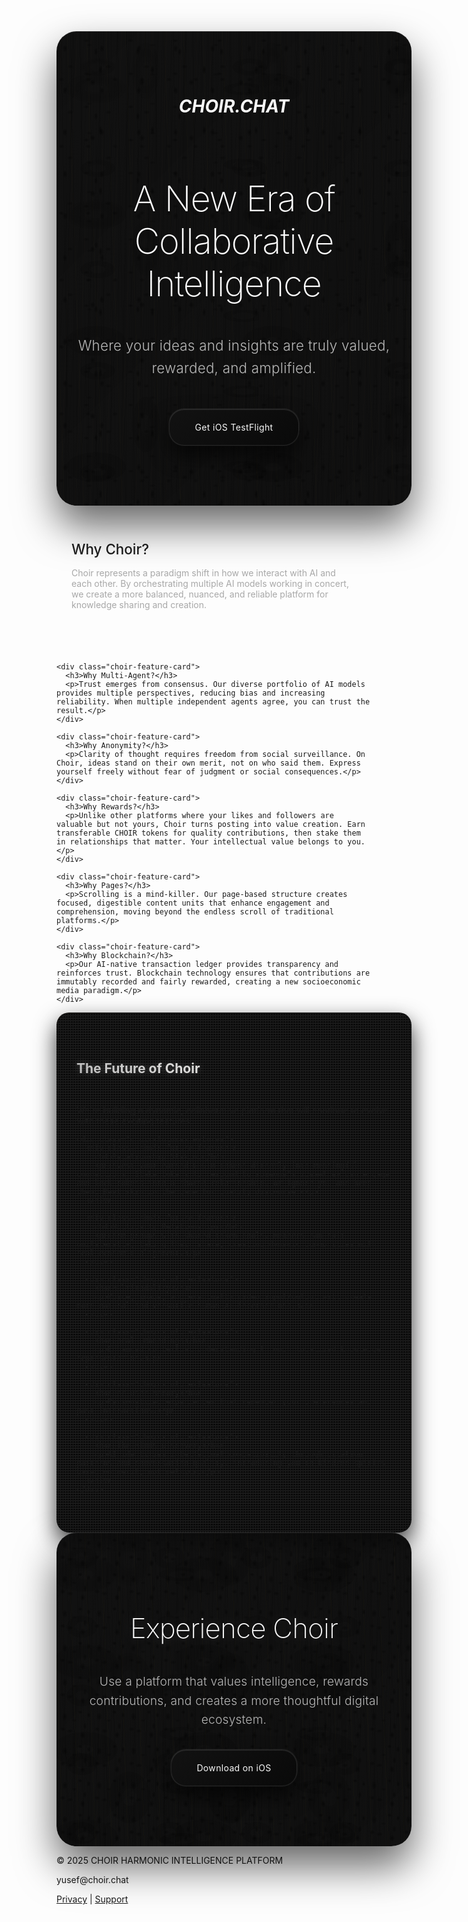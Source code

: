 <div class="page-section">
  <div class="choir-hero-section">
    <i><h1>CHOIR.CHAT</h1></i>
    <h2>A New Era of Collaborative Intelligence</h2>
    <p class="choir-tagline">Where your ideas and insights are truly valued, rewarded, and amplified.</p>
    <div class="choir-cta-buttons">
      <a href="https://testflight.apple.com/join/bDv6gSEB" class="choir-cta-button choir-primary">Get iOS TestFlight</a>
    </div>
  </div>
</div>

<div class="page-section">
  <div class="choir-features-grid">
    <div class="choir-feature-card">
      <h3>Why Choir?</h3>
      <p>Choir represents a paradigm shift in how we interact with AI and each other. By orchestrating multiple AI models working in concert, we create a more balanced, nuanced, and reliable platform for knowledge sharing and creation.</p>
    </div>

    <div class="choir-feature-card">
      <h3>Why Multi-Agent?</h3>
      <p>Trust emerges from consensus. Our diverse portfolio of AI models provides multiple perspectives, reducing bias and increasing reliability. When multiple independent agents agree, you can trust the result.</p>
    </div>

    <div class="choir-feature-card">
      <h3>Why Anonymity?</h3>
      <p>Clarity of thought requires freedom from social surveillance. On Choir, ideas stand on their own merit, not on who said them. Express yourself freely without fear of judgment or social consequences.</p>
    </div>

    <div class="choir-feature-card">
      <h3>Why Rewards?</h3>
      <p>Unlike other platforms where your likes and followers are valuable but not yours, Choir turns posting into value creation. Earn transferable CHOIR tokens for quality contributions, then stake them in relationships that matter. Your intellectual value belongs to you.</p>
    </div>

    <div class="choir-feature-card">
      <h3>Why Pages?</h3>
      <p>Scrolling is a mind-killer. Our page-based structure creates focused, digestible content units that enhance engagement and comprehension, moving beyond the endless scroll of traditional platforms.</p>
    </div>

    <div class="choir-feature-card">
      <h3>Why Blockchain?</h3>
      <p>Our AI-native transaction ledger provides transparency and reinforces trust. Blockchain technology ensures that contributions are immutably recorded and fairly rewarded, creating a new socioeconomic media paradigm.</p>
    </div>
  </div>
</div>

<div class="page-section">
  <div class="choir-future-section">
    <h2>The Future of Choir</h2>
    <p>We're building a dynamic, collaborative platform that will continue to evolve with these exciting features:</p>

    <div class="choir-future-features">
      <div class="choir-future-feature">
        <h4>Relationship Staking</h4>
        <p>Invest your earned CHOIR tokens directly into meaningful connections. Stake tokens to respond to someone's idea—they can engage and lock tokens into a shared relationship, or ignore you and keep them. Real skin in the game for quality discourse.</p>
      </div>

      <div class="choir-future-feature">
        <h4>Multiparty Relationships</h4>
        <p>Form groups with shared token pools. Members can exit unilaterally, taking their share, creating dynamic communities with real economic alignment.</p>
      </div>

      <div class="choir-future-feature">
        <h4>Multimodality</h4>
        <p>Voice, image, and eventually video input/output will create more natural and versatile human-AI interactions.</p>
      </div>

      <div class="choir-future-feature">
        <h4>Local Embeddings</h4>
        <p>Enhanced contextual understanding through localized knowledge representation.</p>
      </div>

      <div class="choir-future-feature">
        <h4>Per-User Memory</h4>
        <p>Personalized experiences that remember your preferences and past interactions.</p>
      </div>

      <div class="choir-future-feature">
        <h4>Like Minds Discovery</h4>
        <p>AI identifies intellectual compatibility through citation patterns and conversation quality, introducing you to kindred spirits based on merit, not metrics.</p>
      </div>
    </div>
  </div>
</div>

<div class="page-section">
  <div class="choir-cta-section">
    <h2>Experience Choir</h2>
    <p>Use a platform that values intelligence, rewards contributions, and creates a more thoughtful digital ecosystem.</p>
    <div class="choir-cta-buttons">
      <a href="https://testflight.apple.com/join/bDv6gSEB" class="choir-cta-button choir-primary">Download on iOS</a>
    </div>
  </div>

  <!-- Footer at bottom of last page -->
  <footer class="page-footer">
    <p class="copyright">© 2025 CHOIR HARMONIC INTELLIGENCE PLATFORM</p>
    <p>yusef@choir.chat</p>
    <div class="footer-links">
      <a href="/privacy" class="footer-link">Privacy</a>
      <span class="footer-divider">|</span>
      <a href="/support" class="footer-link">Support</a>
    </div>
  </footer>
</div>

<style>
.choir-hero-section {
  text-align: center;
  padding: 4rem 2rem;
  margin-bottom: 0;
  background: linear-gradient(135deg, rgba(18, 18, 18, 0.98), rgba(10, 10, 10, 0.95));
  color: var(--text-color-primary, #f8f8f8);
  border-radius: var(--border-radius-lg, 32px);
  box-shadow:
    0 32px 64px rgba(0, 0, 0, 0.6),
    0 0 0 1px rgba(248, 248, 248, 0.1),
    inset 0 1px 0 rgba(255, 255, 255, 0.1);
  position: relative;
  overflow: hidden;
  width: 100%;
  max-width: 900px;

  /* Forged carbon texture - grey dots, organic swirls, and wood grain */
  background-image:
    /* Grey dots pattern (top layer) - irrational positioning */
    radial-gradient(ellipse 5px 8px at 23.14% 41.42%, rgba(0, 0, 0, 0.4) 0%, transparent 80%),
    radial-gradient(ellipse 7px 4px at 67.32% 28.28%, rgba(0, 0, 0, 0.35) 0%, transparent 75%),
    radial-gradient(ellipse 4px 9px at 84.85% 63.66%, rgba(0, 0, 0, 0.45) 0%, transparent 85%),
    radial-gradient(ellipse 8px 5px at 36.06% 77.46%, rgba(0, 0, 0, 0.3) 0%, transparent 70%),
    radial-gradient(ellipse 6px 7px at 73.21% 91.92%, rgba(0, 0, 0, 0.4) 0%, transparent 78%),
    radial-gradient(ellipse 9px 4px at 51.96% 47.14%, rgba(0, 0, 0, 0.25) 0%, transparent 65%),
    radial-gradient(ellipse 4px 8px at 94.28% 31.83%, rgba(0, 0, 0, 0.42) 0%, transparent 82%),
    radial-gradient(ellipse 7px 5px at 18.03% 72.11%, rgba(0, 0, 0, 0.32) 0%, transparent 72%),
    /* Organic flowing patterns (middle layer) - irrational positioning */
    radial-gradient(ellipse 40px 20px at 27.18% 35.36%, transparent 0%, transparent 30%, rgba(0, 0, 0, 0.08) 30%, rgba(0, 0, 0, 0.12) 50%, rgba(0, 0, 0, 0.08) 70%, transparent 70%),
    radial-gradient(ellipse 30px 60px at 70.71% 22.36%, transparent 0%, transparent 25%, rgba(0, 0, 0, 0.06) 25%, rgba(0, 0, 0, 0.10) 50%, rgba(0, 0, 0, 0.06) 75%, transparent 75%),
    radial-gradient(ellipse 50px 15px at 92.39% 76.39%, transparent 0%, transparent 35%, rgba(0, 0, 0, 0.09) 35%, rgba(0, 0, 0, 0.13) 50%, rgba(0, 0, 0, 0.09) 65%, transparent 65%),
    radial-gradient(ellipse 60px 30px at 22.36% 45.25%, transparent 0%, transparent 20%, rgba(0, 0, 0, 0.07) 20%, rgba(0, 0, 0, 0.11) 50%, rgba(0, 0, 0, 0.07) 80%, transparent 80%),
    /* Subtle gold veining following wood grain (bottom layer) */
    repeating-linear-gradient(92deg, transparent 0px, transparent 8px, rgba(184, 115, 51, 0.015) 8px, rgba(184, 115, 51, 0.015) 9px, transparent 9px, transparent 24px),
    repeating-linear-gradient(88deg, transparent 0px, transparent 12px, rgba(255, 215, 0, 0.01) 12px, rgba(255, 215, 0, 0.01) 13px, transparent 13px, transparent 31px),
    /* Wood grain lines - varying spacing */
    repeating-linear-gradient(90deg, transparent 0px, transparent 3px, rgba(0, 0, 0, 0.12) 3px, rgba(0, 0, 0, 0.12) 4px, transparent 4px, transparent 12px),
    repeating-linear-gradient(91deg, transparent 0px, transparent 7px, rgba(0, 0, 0, 0.09) 7px, rgba(0, 0, 0, 0.09) 8px, transparent 8px, transparent 18px),
    repeating-linear-gradient(89deg, transparent 0px, transparent 5px, rgba(0, 0, 0, 0.14) 5px, rgba(0, 0, 0, 0.14) 6px, transparent 6px, transparent 15px),
    repeating-linear-gradient(93deg, transparent 0px, transparent 9px, rgba(0, 0, 0, 0.11) 9px, rgba(0, 0, 0, 0.11) 10px, transparent 10px, transparent 22px),
    /* Wider grain bands */
    repeating-linear-gradient(91deg, transparent 0px, transparent 25px, rgba(0, 0, 0, 0.06) 25px, rgba(0, 0, 0, 0.06) 28px, transparent 28px, transparent 45px),
    /* Base gradient */
    linear-gradient(135deg, rgba(12, 12, 12, 0.98), rgba(6, 6, 6, 0.96));
  /* Phase 1: Prime numbers + Golden ratio scaling */
  background-size:
    /* Layer 1 (Grey dots): Base scale - prime numbers */
    59px 67px, 71px 53px, 83px 97px, 61px 73px, 79px 89px, 101px 47px, 67px 103px, 43px 107px,
    /* Layer 2 (Organic swirls): φ scale (×1.618) */
    243px 162px, 202px 283px, 324px 121px, 283px 202px,
    /* Layer 3 (Wood grain): φ² scale (×2.618) */
    100% 100%, 100% 100%,
    100% 100%, 100% 100%, 100% 100%, 100% 100%,
    100% 100%,
    100% 100%;
}

.choir-hero-section::before {
  content: '';
  position: absolute;
  top: 0;
  left: 0;
  right: 0;
  bottom: 0;
  border-radius: var(--border-radius-lg, 32px);
  padding: 1px;
  background:
    /* Smooth holographic border */
    linear-gradient(45deg,
      #e8e8ff 0%, #f8f8f8 25%, #ffffff 50%, #f0f0f0 75%, #fff8e8 100%);
  background-size: 200% 200%;
  -webkit-mask: linear-gradient(#fff 0 0) content-box, linear-gradient(#fff 0 0);
  -webkit-mask-composite: xor;
  mask: linear-gradient(#fff 0 0) content-box, linear-gradient(#fff 0 0);
  mask-composite: exclude;
  opacity: 0.3;
  z-index: -1;
  animation: holographicShift 6s ease-in-out infinite;
}

.choir-hero-section::after {
  content: '';
  position: absolute;
  top: -40px;
  left: -40px;
  right: -40px;
  bottom: -40px;
  background: radial-gradient(ellipse at center, rgba(255, 255, 255, 0.05) 0%, transparent 70%);
  border-radius: var(--border-radius-lg, 32px);
  z-index: -2;
  animation: ambientPulse 4s ease-in-out infinite;
}

/* Remove crack overlay from hero section */

.choir-hero-section h2 {
  font-size: 3.5rem;
  font-weight: 200;
  margin-bottom: 1.5rem;
  color: #ffffff;
  display: inline-block;
  text-shadow: none;
  position: relative;
  z-index: 2;
  letter-spacing: -0.02em;

}

.choir-tagline {
  font-size: 1.4rem;
  font-weight: 300;
  margin-bottom: 3rem;
  max-width: 900px;
  margin-left: auto;
  margin-right: auto;
  color: var(--text-color-secondary, #b8b8b8);
  position: relative;
  z-index: 2;
  line-height: 1.6;
  letter-spacing: 0.01em;
}

.choir-cta-buttons {
  display: flex;
  justify-content: center;
  gap: 1rem;
  margin: 2rem 0;
}

.choir-cta-button {
  display: inline-block;
  padding: 0.8rem 1.5rem;
  border-radius: 30px;
  font-weight: bold;
  text-decoration: none;
  transition: all 0.3s ease;
}

.choir-cta-button.choir-primary {
  background: linear-gradient(135deg, rgba(18, 18, 18, 0.98), rgba(10, 10, 10, 0.95));
  color: #f8f8f8;
  border: 1px solid rgba(248, 248, 248, 0.1);
  box-shadow:
    0 16px 32px rgba(0, 0, 0, 0.6),
    0 0 0 1px rgba(255, 255, 255, 0.05),
    inset 0 1px 0 rgba(255, 255, 255, 0.1);
  position: relative;
  overflow: hidden;
  font-weight: 400;
  letter-spacing: 0.025em;
  padding: 20px 40px;
  border-radius: 24px;
}

.choir-cta-button.choir-primary::before {
  content: '';
  position: absolute;
  top: 0;
  left: 0;
  right: 0;
  bottom: 0;
  background: linear-gradient(135deg,
    rgba(232, 232, 255, 0.1),
    rgba(248, 248, 248, 0.08),
    rgba(255, 248, 232, 0.1));
  background-size: 200% 200%;
  opacity: 0;
  transition: all 0.6s cubic-bezier(0.4, 0, 0.2, 1);
  animation: holographicShift 4s ease-in-out infinite;
}

.choir-cta-button.choir-primary:hover {
  transform: translateY(-4px) scale(1.02);
  box-shadow:
    0 24px 48px rgba(0, 0, 0, 0.8),
    0 0 0 1px rgba(248, 248, 248, 0.2),
    inset 0 1px 0 rgba(255, 255, 255, 0.15),
    0 0 20px rgba(248, 248, 248, 0.1);
  border-color: rgba(248, 248, 248, 0.3);
  color: #ffffff;
  text-shadow: 0 0 12px rgba(248, 248, 248, 0.3);
}

.choir-cta-button.choir-primary:hover::before {
  opacity: 0.15;
}

.choir-features-grid {
  display: grid;
  grid-template-columns: repeat(auto-fit, minmax(300px, 1fr));
  gap: 2rem;
  margin: 0;
  width: 100%;
  max-width: 900px;
}

.choir-feature-card {
  background: var(--surface-color);
  border-radius: var(--border-radius-md, 16px);
  padding: 1.5rem;
  box-shadow:
    0 8px 25px var(--carbon-fiber-shadow),
    inset 0 1px 1px rgba(255, 255, 255, 0.05);
  transition: all 0.4s cubic-bezier(0.4, 0, 0.2, 1);
  border: 1px solid var(--carbon-fiber-border);
  position: relative;
  overflow: hidden;
  background-image:
    var(--carbon-fiber-bg),
    linear-gradient(
      45deg,
      rgba(0,0,0,0.9) 0%,
      rgba(64,64,64,0.1) 50%,
      rgba(0,0,0,0.9) 100%
    );
  background-size: 3px 3px, 100% 100%;
}

.choir-feature-card::before {
  content: '';
  position: absolute;
  top: 0;
  left: 0;
  right: 0;
  bottom: 0;
  background:
    linear-gradient(45deg,
      transparent 0%, transparent 75%,
      var(--gold-kintsugi-start) 75%, var(--gold-kintsugi-start) 78%,
      transparent 78%, transparent 85%,
      var(--gold-kintsugi-mid) 85%, var(--gold-kintsugi-mid) 88%,
      transparent 88%, transparent 95%,
      var(--gold-kintsugi-end) 95%, var(--gold-kintsugi-end) 98%);
  opacity: 0.15;
  z-index: 0;
  transition: opacity 0.4s ease;
  mix-blend-mode: overlay;
}

.choir-feature-card:hover {
  transform: translateY(-8px);
  box-shadow:
    0 15px 35px var(--carbon-fiber-shadow),
    inset 0 1px 1px rgba(255, 255, 255, 0.1);
  border-color: var(--gold-kintsugi-mid);
}

.choir-feature-card:hover::before {
  opacity: 0.6;
}

.choir-feature-card h3 {
  color: var(--text-color-primary);
  margin-bottom: 1rem;
  font-size: 1.4rem;
  font-weight: 500;
  text-shadow: none;
  position: relative;
}

.choir-feature-card p {
  color: #a8a8a8;
}

.choir-future-section {
  background: rgba(13, 13, 13, 0.95);
  padding: 3rem 2rem;
  border-radius: var(--border-radius-lg, 20px);
  margin: 0;
  box-shadow: 0 15px 35px rgba(0, 0, 0, 0.8);
  position: relative;
  width: 100%;
  max-width: 900px;
  /* Carbon fiber texture */
  background-image:
    linear-gradient(45deg, rgba(0, 0, 0, 0.9) 25%, transparent 25%),
    linear-gradient(-45deg, rgba(0, 0, 0, 0.9) 25%, transparent 25%);
  background-size: 4px 4px, 4px 4px;
}

.choir-future-section::before {
  content: '';
  position: absolute;
  top: 0;
  left: 0;
  right: 0;
  bottom: 0;
  border-radius: var(--border-radius-lg, 20px);
  padding: 2px;
  background:
    /* Irregular silver patina border */
    linear-gradient(45deg,
      #c0c0c0 0%, #c0c0c0 15%, transparent 15%, transparent 22%,
      #e5e4e2 22%, #e5e4e2 40%, transparent 40%, transparent 48%,
      #b87333 48%, #b87333 65%, transparent 65%, transparent 72%,
      #808080 72%, #808080 88%, transparent 88%, transparent 95%,
      #c0c0c0 95%, #c0c0c0 100%);
  -webkit-mask: linear-gradient(#fff 0 0) content-box, linear-gradient(#fff 0 0);
  -webkit-mask-composite: xor;
  mask: linear-gradient(#fff 0 0) content-box, linear-gradient(#fff 0 0);
  mask-composite: exclude;
  opacity: 0.3;
  z-index: -1;
}

/* Remove the prominent diagonal line from future section */

.choir-future-section h2 {
  text-align: center;
  margin-bottom: 2rem;
  background: linear-gradient(90deg, #c0c0c0, #e5e4e2);
  -webkit-background-clip: text;
  background-clip: text;
  color: transparent;
  display: inline-block;
  margin-left: auto;
  margin-right: auto;
  width: fit-content;
  text-shadow: 0 0 12px rgba(192, 192, 192, 0.3);
  position: relative;
  z-index: 2;
}

.choir-future-features {
  display: grid;
  grid-template-columns: repeat(auto-fit, minmax(250px, 1fr));
  gap: 1.5rem;
  position: relative;
  z-index: 2;
}

.choir-future-feature {
  background: var(--surface-color);
  border-radius: var(--border-radius-md, 16px);
  padding: 1.5rem;
  box-shadow:
    0 8px 25px var(--carbon-fiber-shadow),
    inset 0 1px 1px rgba(255, 255, 255, 0.05);
  border: 1px solid var(--carbon-fiber-border);
  transition: all 0.4s cubic-bezier(0.4, 0, 0.2, 1);
  position: relative;
  overflow: hidden;
  background-image:
    var(--carbon-fiber-bg),
    linear-gradient(
      45deg,
      rgba(0,0,0,0.9) 0%,
      rgba(64,64,64,0.1) 50%,
      rgba(0,0,0,0.9) 100%
    );
  background-size: 3px 3px, 100% 100%;
}

.choir-future-feature::before {
  content: '';
  position: absolute;
  top: 0;
  left: 0;
  right: 0;
  bottom: 0;
  background:
    linear-gradient(45deg,
      transparent 0%, transparent 75%,
      var(--gold-kintsugi-start) 75%, var(--gold-kintsugi-start) 78%,
      transparent 78%, transparent 85%,
      var(--gold-kintsugi-mid) 85%, var(--gold-kintsugi-mid) 88%,
      transparent 88%, transparent 95%,
      var(--gold-kintsugi-end) 95%, var(--gold-kintsugi-end) 98%);
  opacity: 0.15;
  z-index: 0;
  transition: opacity 0.4s ease;
  mix-blend-mode: overlay;
}

.choir-future-feature:hover {
  transform: translateY(-8px);
  box-shadow:
    0 15px 35px var(--carbon-fiber-shadow),
    inset 0 1px 1px rgba(255, 255, 255, 0.1);
  border-color: var(--gold-kintsugi-mid);
}

.choir-future-feature:hover::before {
  opacity: 0.6;
}

.choir-future-feature h4 {
  color: var(--text-color-primary);
  margin-bottom: 1rem;
  font-size: 1.4rem;
  font-weight: 500;
  text-shadow: none;
  position: relative;
  z-index: 1;
}

.choir-future-feature p {
  color: #a8a8a8;
  position: relative;
  z-index: 1;
}

.choir-cta-section {
  text-align: center;
  padding: 4rem 2rem;
  background: linear-gradient(135deg, rgba(18, 18, 18, 0.98), rgba(10, 10, 10, 0.95));
  color: var(--text-color-primary, #f8f8f8);
  border-radius: var(--border-radius-lg, 32px);
  margin: 0;
  box-shadow:
    0 32px 64px rgba(0, 0, 0, 0.6),
    0 0 0 1px rgba(248, 248, 248, 0.1),
    inset 0 1px 0 rgba(255, 255, 255, 0.1);
  position: relative;
  overflow: hidden;
  width: 100%;
  max-width: 900px;

  /* Forged carbon texture - grey dots, organic swirls, and wood grain - variant */
  background-image:
    /* Grey dots pattern (top layer) - different arrangement */
    radial-gradient(ellipse 6px 9px at 24.1% 35.8%, rgba(0, 0, 0, 0.38) 0%, transparent 78%),
    radial-gradient(ellipse 5px 4px at 68.9% 22.4%, rgba(0, 0, 0, 0.42) 0%, transparent 82%),
    radial-gradient(ellipse 4px 8px at 82.7% 63.1%, rgba(0, 0, 0, 0.36) 0%, transparent 75%),
    radial-gradient(ellipse 8px 5px at 39.4% 77.6%, rgba(0, 0, 0, 0.33) 0%, transparent 72%),
    radial-gradient(ellipse 5px 7px at 76.2% 89.3%, rgba(0, 0, 0, 0.44) 0%, transparent 85%),
    radial-gradient(ellipse 7px 4px at 51.8% 46.7%, rgba(0, 0, 0, 0.28) 0%, transparent 68%),
    radial-gradient(ellipse 4px 6px at 93.6% 31.2%, rgba(0, 0, 0, 0.41) 0%, transparent 80%),
    radial-gradient(ellipse 6px 5px at 18.3% 71.9%, rgba(0, 0, 0, 0.37) 0%, transparent 76%),
    /* Organic flowing patterns (middle layer) - different positions - scaled down 2x */
    radial-gradient(ellipse 35px 25px at 29% 37%, transparent 0%, transparent 30%, rgba(0, 0, 0, 0.09) 30%, rgba(0, 0, 0, 0.13) 50%, rgba(0, 0, 0, 0.09) 70%, transparent 70%),
    radial-gradient(ellipse 45px 55px at 73% 23%, transparent 0%, transparent 25%, rgba(0, 0, 0, 0.07) 25%, rgba(0, 0, 0, 0.11) 50%, rgba(0, 0, 0, 0.07) 75%, transparent 75%),
    radial-gradient(ellipse 55px 17px at 91% 79%, transparent 0%, transparent 35%, rgba(0, 0, 0, 0.10) 35%, rgba(0, 0, 0, 0.14) 50%, rgba(0, 0, 0, 0.10) 65%, transparent 65%),
    radial-gradient(ellipse 65px 35px at 24% 48%, transparent 0%, transparent 20%, rgba(0, 0, 0, 0.08) 20%, rgba(0, 0, 0, 0.12) 50%, rgba(0, 0, 0, 0.08) 80%, transparent 80%),
    /* Subtle gold veining following wood grain - different spacing (bottom layer) */
    repeating-linear-gradient(88deg, transparent 0px, transparent 10px, rgba(255, 215, 0, 0.015) 10px, rgba(255, 215, 0, 0.015) 11px, transparent 11px, transparent 26px),
    repeating-linear-gradient(92deg, transparent 0px, transparent 14px, rgba(184, 115, 51, 0.01) 14px, rgba(184, 115, 51, 0.01) 15px, transparent 15px, transparent 33px),
    /* Wood grain lines - different spacing pattern */
    repeating-linear-gradient(89deg, transparent 0px, transparent 4px, rgba(0, 0, 0, 0.13) 4px, rgba(0, 0, 0, 0.13) 5px, transparent 5px, transparent 13px),
    repeating-linear-gradient(93deg, transparent 0px, transparent 8px, rgba(0, 0, 0, 0.10) 8px, rgba(0, 0, 0, 0.10) 9px, transparent 9px, transparent 19px),
    repeating-linear-gradient(87deg, transparent 0px, transparent 6px, rgba(0, 0, 0, 0.15) 6px, rgba(0, 0, 0, 0.15) 7px, transparent 7px, transparent 16px),
    repeating-linear-gradient(91deg, transparent 0px, transparent 11px, rgba(0, 0, 0, 0.12) 11px, rgba(0, 0, 0, 0.12) 12px, transparent 12px, transparent 24px),
    /* Wider grain bands - different pattern */
    repeating-linear-gradient(89deg, transparent 0px, transparent 28px, rgba(0, 0, 0, 0.07) 28px, rgba(0, 0, 0, 0.07) 31px, transparent 31px, transparent 48px),
    /* Base gradient */
    linear-gradient(135deg, rgba(12, 12, 12, 0.98), rgba(6, 6, 6, 0.96));
  background-size: 55px 55px, 55px 55px, 55px 55px, 55px 55px, 55px 55px, 55px 55px, 55px 55px, 55px 55px,
                   140px 110px, 160px 190px, 220px 85px, 190px 140px,
                   100% 100%, 100% 100%,
                   100% 100%, 100% 100%, 100% 100%, 100% 100%,
                   100% 100%,
                   100% 100%;
}

.choir-cta-section::before {
  content: '';
  position: absolute;
  top: 0;
  left: 0;
  right: 0;
  bottom: 0;
  border-radius: var(--border-radius-lg, 32px);
  padding: 1px;
  background:
    /* Smooth holographic border matching hero section */
    linear-gradient(135deg,
      #e8e8ff 0%, #f8f8f8 25%, #ffffff 50%, #f0f0f0 75%, #fff8e8 100%);
  background-size: 200% 200%;
  -webkit-mask: linear-gradient(#fff 0 0) content-box, linear-gradient(#fff 0 0);
  -webkit-mask-composite: xor;
  mask: linear-gradient(#fff 0 0) content-box, linear-gradient(#fff 0 0);
  mask-composite: exclude;
  opacity: 0.3;
  z-index: -1;
  animation: holographicShift 6s ease-in-out infinite;
}

.choir-cta-section::after {
  content: '';
  position: absolute;
  top: -40px;
  left: -40px;
  right: -40px;
  bottom: -40px;
  background: radial-gradient(ellipse at center, rgba(255, 255, 255, 0.05) 0%, transparent 70%);
  border-radius: var(--border-radius-lg, 32px);
  z-index: -2;
  animation: ambientPulse 4s ease-in-out infinite;
}

/* Remove the prominent diagonal line from CTA section */

.choir-cta-section h2 {
  font-size: 2.75rem;
  font-weight: 200;
  margin-bottom: 1.5rem;
  background: linear-gradient(135deg, #ffffff, #f8f8f8, #e0e0e0, #f0f0f0);
  background-size: 200% 200%;
  -webkit-background-clip: text;
  background-clip: text;
  color: transparent;
  display: inline-block;
  text-shadow: 0 0 25px rgba(248, 248, 248, 0.2);
  position: relative;
  z-index: 2;
  letter-spacing: -0.02em;
  animation: holographicShift 8s ease-in-out infinite;
}

.choir-cta-section p {
  font-size: 1.2rem;
  font-weight: 300;
  color: #b8b8b8;
  position: relative;
  z-index: 2;
  line-height: 1.6;
  letter-spacing: 0.01em;
  margin-bottom: 2rem;
}

@media (max-width: 768px) {
  .choir-features-grid, .choir-future-features {
    grid-template-columns: 1fr;
  }

  .choir-hero-section h2 {
    font-size: 2rem;
  }
}
</style>
